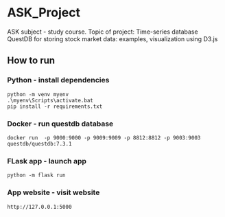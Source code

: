 # ASK_Project
ASK subject - study course. Topic of project: Time-series database QuestDB for storing stock market data: examples, visualization using D3.js


## How to run

### Python - install dependencies
    python -m venv myenv
    .\myenv\Scripts\activate.bat
    pip install -r requirements.txt

### Docker - run questdb database
    docker run  -p 9000:9000 -p 9009:9009 -p 8812:8812 -p 9003:9003 questdb/questdb:7.3.1

### FLask app - launch app
    python -m flask run

### App website - visit website
    http://127.0.0.1:5000